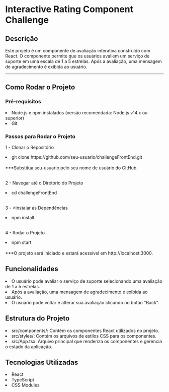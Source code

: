 <h1>Interactive Rating Component Challenge</h1>

<h2>Descrição</h2>

Este projeto é um componente de avaliação interativa construído com React. O componente permite que os usuários avaliem um serviço de suporte em uma escala de 1 a 5 estrelas. Após a avaliação, uma mensagem de agradecimento é exibida ao usuário.

<hr>

<h2>Como Rodar o Projeto</h2>

<h3>Pré-requisitos</h3>

<li>Node.js e npm instalados (versão recomendada: Node.js v14.x ou superior)</li>
<li>Git</li>

<h3>Passos para Rodar o Projeto</h3>

1 - Clonar o Repositório
<li>git clone https://github.com/seu-usuario/challengeFrontEnd.git</li> <br>
***Substitua seu-usuario pelo seu nome de usuário do GitHub. <br>
<br>

2 - Navegar até o Diretório do Projeto
<li>cd challengeFrontEnd</li>
<br>

3 - >Instalar as Dependências
<li>npm install</li>
<br>

4 - Rodar o Projeto
<li>npm start</li> <br>
***O projeto será iniciado e estará acessível em http://localhost:3000.
<br>

<h2>Funcionalidades</h2>
<li>O usuário pode avaliar o serviço de suporte selecionando uma avaliação de 1 a 5 estrelas.
<li>Após a avaliação, uma mensagem de agradecimento é exibida ao usuário.
<li>O usuário pode voltar e alterar sua avaliação clicando no botão "Back".
<br>

<h2>Estrutura do Projeto</h2>
<li>src/components/: Contém os componentes React utilizados no projeto.
<li>src/styles/: Contém os arquivos de estilos CSS para os componentes.
<li>src/App.tsx: Arquivo principal que renderiza os componentes e gerencia o estado da aplicação.
<br>
  
<h2>Tecnologias Utilizadas</h2>
<li>React
<li>TypeScript
<li>CSS Modules
